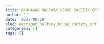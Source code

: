 ```yaml
---
title: OKANAGAN HALFWAY HOUSE SOCIETY CRF
author: ''
date: '2022-08-29'
slug: okanagan_halfway_house_society_crf
categories: []
tags: []
---
```

